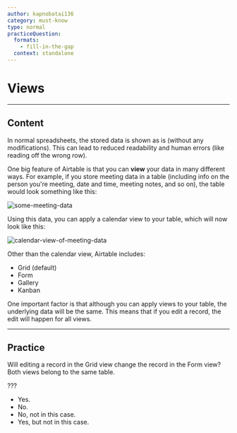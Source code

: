 ```yaml
---
author: kapnobatai136
category: must-know
type: normal
practiceQuestion:
  formats:
    - fill-in-the-gap
  context: standalone
---
```


# Views


---

## Content

In normal spreadsheets, the stored data is shown as is (without any modifications). This can lead to reduced readability and human errors (like reading off the wrong row).

One big feature of Airtable is that you can **view** your data in many different ways. For example, if you store meeting data in a table (including info on the person you're meeting, date and time, meeting notes, and so on), the table would look something like this:

![some-meeting-data](https://img.enkipro.com/7177e9e52c5df49d5c431c45ffc3a074.png)

Using this data, you can apply a calendar view to your table, which will now look like this:

![calendar-view-of-meeting-data](https://img.enkipro.com/932fe90d348a4ef918eb85c4a46c1719.png)

Other than the calendar view, Airtable includes:

- Grid (default)
- Form
- Gallery
- Kanban

One important factor is that although you can apply views to your table, the underlying data will be the same. This means that if you edit a record, the edit will happen for all views.


---

## Practice

Will editing a record in the Grid view change the record in the Form view? Both views belong to the same table.

???

- Yes.
- No.
- No, not in this case.
- Yes, but not in this case.
